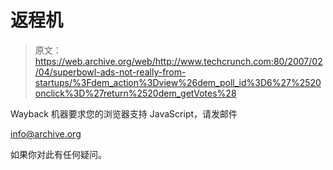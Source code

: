 # 返程机

> 原文：<https://web.archive.org/web/http://www.techcrunch.com:80/2007/02/04/superbowl-ads-not-really-from-startups/%3Fdem_action%3Dview%26dem_poll_id%3D6%27%2520onclick%3D%27return%2520dem_getVotes%28>

Wayback 机器要求您的浏览器支持 JavaScript，请发邮件

[info@archive.org](mailto:info@archive.org)

如果你对此有任何疑问。
